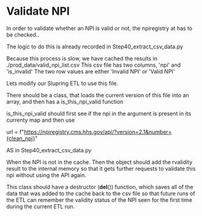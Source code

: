 Validate NPI
=======================

In order to validate whether an NPI is valid or not, the npiregistry at 
has to be checked.. 

The logic to do this is already recorded in Step40_extract_csv_data.py

Because this process is slow, we have cached the results in ./prod_data/valid_npi_list.csv
This csv file has two columns, 'npi' and 'is_invalid' 
The two row values are either 'Invalid NPI' or 'Valid NPI'

Lets modify our Slupring ETL to use this file. 

There should be a class, that loads the current version of this file into an array, and then has a is_this_npi_valid function 

is_this_npi_valid should first see if the npi in the argument is present in its currenty map and then use 

url = f"https://npiregistry.cms.hhs.gov/api/?version=2.1&number={clean_npi}"

AS in Step40_extract_csv_data.py

When the NPI is not in the cache. Then the object should add the rvalidity result to the internal memory so that it gets further requests to validate this npi without using the API again. 

This class should have a destructor (__del__()) function, which saves all of the data that was added to the cache back to the csv file so that future runs of the ETL can remember the validity status of the NPI seen for the first time during the current ETL run.
